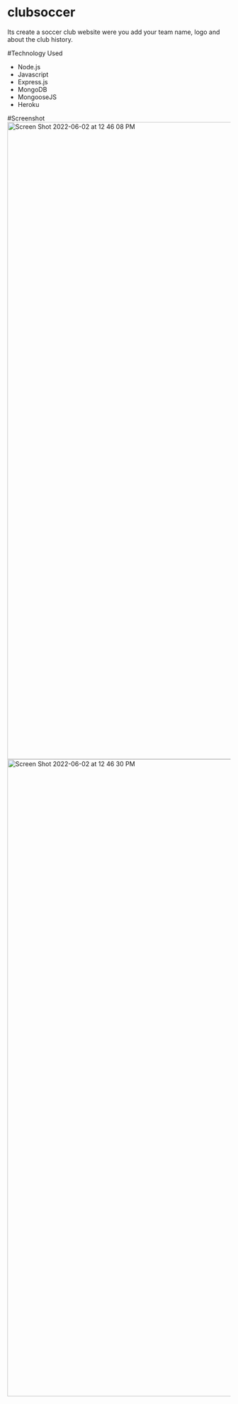 # clubsoccer

 Its create a soccer club website were you add your team name, logo and about the club history.
 
 
 #Technology Used
 
 * Node.js
 * Javascript
 * Express.js
 *  MongoDB
 *  MongooseJS
 *  Heroku

#Screenshot
<img width="1440" alt="Screen Shot 2022-06-02 at 12 46 08 PM" src="https://user-images.githubusercontent.com/60020912/171694328-8d822012-2089-40b0-a040-d699ef4090fb.png">
<img width="1440" alt="Screen Shot 2022-06-02 at 12 46 30 PM" src="https://user-images.githubusercontent.com/60020912/171694286-9b05c3cb-f7eb-45ef-be0e-2b66ece3b098.png">
